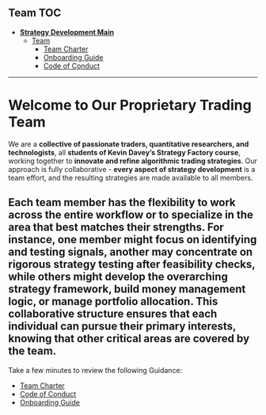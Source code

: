 ## Team TOC

- [**Strategy Development Main**](../README.md)
  - [Team](README.md)
    - [Team Charter](charter.md)
    - [Onboarding Guide](onboarding_guide.md)
    - [Code of Conduct](code_of_conduct.md)

---

# Welcome to Our Proprietary Trading Team

We are a **collective of passionate traders, quantitative researchers, and technologists**, all **students of Kevin Davey’s Strategy Factory course**, working together to **innovate and refine algorithmic trading strategies**. Our approach is fully collaborative - **every aspect of strategy development** is a team effort, and the resulting strategies are made available to all members. 

Each team member has the flexibility to work across the entire workflow or to specialize in the area that best matches their strengths. For instance, one member might focus on identifying and testing signals, another may concentrate on rigorous strategy testing after feasibility checks, while others might develop the overarching strategy framework, build money management logic, or manage portfolio allocation. This collaborative structure ensures that each individual can pursue their primary interests, knowing that other critical areas are covered by the team.
---

Take a few minutes to review the following Guidance:

 - [Team Charter](charter.md)
 - [Code of Conduct](code_of_conduct.md)
 - [Onboarding Guide](onboarding_guide.md)